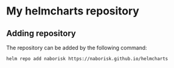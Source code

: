 # My helmcharts repository
## Adding repository
The repository can be added by the following command:
```sh
helm repo add naborisk https://naborisk.github.io/helmcharts
```
